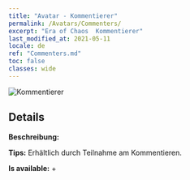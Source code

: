 ```yaml
---
title: "Avatar - Kommentierer"
permalink: /Avatars/Commenters/
excerpt: "Era of Chaos  Kommentierer"
last_modified_at: 2021-05-11
locale: de
ref: "Commenters.md"
toc: false
classes: wide
---
```

 ![Kommentierer](/images/a/avatarFrame_14.png)

## Details

 **Beschreibung:**  

 **Tips:** Erhältlich durch Teilnahme am Kommentieren. 

 **Is available:**  + 

